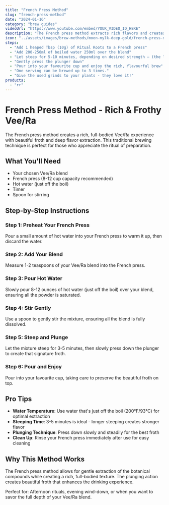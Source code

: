```yaml
---
title: "French Press Method"
slug: "french-press-method"
date: "2024-01-16"
category: "brew guides"
videoUrl: "https://www.youtube.com/embed/YOUR_VIDEO_ID_HERE"
description: "The French press method extracts rich flavors and creates beautiful froth for a concentrated, full-bodied experience. This method is ideal for those who appreciate the depth and complexity of their botanical blends."
icon: "../assets/images/brew-methods/moon-mylk-deep-gold/french-press-method-deep-gold.png"
steps:
  - "Add 1 heaped Tbsp (10g) of Ritual Roots to a French press"
  - "Add 200-250ml of boiled water 250ml over the blend"
  - "Let steep for 5-10 minutes, depending on desired strength – (the longer the better!)"
  - "Gently press the plunger down"
  - "Pour into your favourite cup and enjoy the rich, flavourful brew"
  - "One serving can be brewed up to 3 times."
  - "Give the used grinds to your plants - they love it!"
products:
  - "rr"
---
```


# French Press Method - Rich & Frothy Vee/Ra

The French press method creates a rich, full-bodied Vee/Ra experience with beautiful froth and deep flavor extraction. This traditional brewing technique is perfect for those who appreciate the ritual of preparation.

## What You'll Need

- Your chosen Vee/Ra blend
- French press (8-12 cup capacity recommended)
- Hot water (just off the boil)
- Timer
- Spoon for stirring

## Step-by-Step Instructions

### Step 1: Preheat Your French Press
Pour a small amount of hot water into your French press to warm it up, then discard the water.

### Step 2: Add Your Blend
Measure 1-2 teaspoons of your Vee/Ra blend into the French press.

### Step 3: Pour Hot Water
Slowly pour 8-12 ounces of hot water (just off the boil) over your blend, ensuring all the powder is saturated.

### Step 4: Stir Gently
Use a spoon to gently stir the mixture, ensuring all the blend is fully dissolved.

### Step 5: Steep and Plunge
Let the mixture steep for 3-5 minutes, then slowly press down the plunger to create that signature froth.

### Step 6: Pour and Enjoy
Pour into your favourite cup, taking care to preserve the beautiful froth on top.

## Pro Tips

- **Water Temperature**: Use water that's just off the boil (200°F/93°C) for optimal extraction
- **Steeping Time**: 3-5 minutes is ideal - longer steeping creates stronger flavor
- **Plunging Technique**: Press down slowly and steadily for the best froth
- **Clean Up**: Rinse your French press immediately after use for easy cleaning

## Why This Method Works

The French press method allows for gentle extraction of the botanical compounds while creating a rich, full-bodied texture. The plunging action creates beautiful froth that enhances the drinking experience.

Perfect for: Afternoon rituals, evening wind-down, or when you want to savor the full depth of your Vee/Ra blend.
